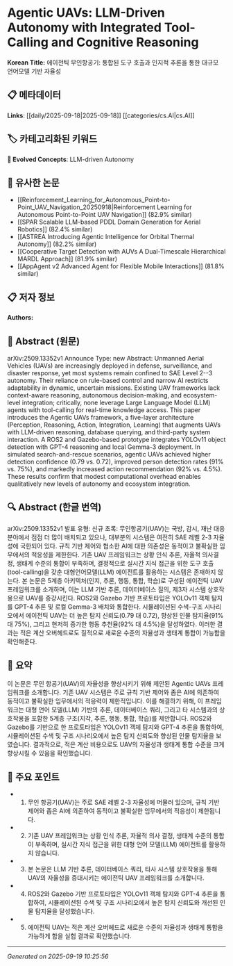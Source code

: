 
# Agentic UAVs: LLM-Driven Autonomy with Integrated Tool-Calling and Cognitive Reasoning

**Korean Title:** 에이전틱 무인항공기: 통합된 도구 호출과 인지적 추론을 통한 대규모 언어모델 기반 자율성

## 📋 메타데이터

**Links**: [[daily/2025-09-18|2025-09-18]] [[categories/cs.AI|cs.AI]]

## 🏷️ 카테고리화된 키워드
**🚀 Evolved Concepts**: LLM-driven Autonomy

## 🔗 유사한 논문
- [[Reinforcement_Learning_for_Autonomous_Point-to-Point_UAV_Navigation_20250918|Reinforcement Learning for Autonomous Point-to-Point UAV Navigation]] (82.9% similar)
- [[SPAR Scalable LLM-based PDDL Domain Generation for Aerial Robotics]] (82.4% similar)
- [[ASTREA Introducing Agentic Intelligence for Orbital Thermal Autonomy]] (82.2% similar)
- [[Cooperative Target Detection with AUVs A Dual-Timescale Hierarchical MARDL Approach]] (81.9% similar)
- [[AppAgent v2 Advanced Agent for Flexible Mobile Interactions]] (81.8% similar)

## 📋 저자 정보

**Authors:** 

## 📄 Abstract (원문)

arXiv:2509.13352v1 Announce Type: new 
Abstract: Unmanned Aerial Vehicles (UAVs) are increasingly deployed in defense, surveillance, and disaster response, yet most systems remain confined to SAE Level 2--3 autonomy. Their reliance on rule-based control and narrow AI restricts adaptability in dynamic, uncertain missions. Existing UAV frameworks lack context-aware reasoning, autonomous decision-making, and ecosystem-level integration; critically, none leverage Large Language Model (LLM) agents with tool-calling for real-time knowledge access. This paper introduces the Agentic UAVs framework, a five-layer architecture (Perception, Reasoning, Action, Integration, Learning) that augments UAVs with LLM-driven reasoning, database querying, and third-party system interaction. A ROS2 and Gazebo-based prototype integrates YOLOv11 object detection with GPT-4 reasoning and local Gemma-3 deployment. In simulated search-and-rescue scenarios, agentic UAVs achieved higher detection confidence (0.79 vs. 0.72), improved person detection rates (91% vs. 75%), and markedly increased action recommendation (92% vs. 4.5%). These results confirm that modest computational overhead enables qualitatively new levels of autonomy and ecosystem integration.

## 🔍 Abstract (한글 번역)

arXiv:2509.13352v1 발표 유형: 신규
초록: 무인항공기(UAV)는 국방, 감시, 재난 대응 분야에서 점점 더 많이 배치되고 있으나, 대부분의 시스템은 여전히 SAE 레벨 2-3 자율성에 국한되어 있다. 규칙 기반 제어와 협소한 AI에 대한 의존성은 동적이고 불확실한 임무에서의 적응성을 제한한다. 기존 UAV 프레임워크는 상황 인식 추론, 자율적 의사결정, 생태계 수준의 통합이 부족하며, 결정적으로 실시간 지식 접근을 위한 도구 호출(tool-calling)을 갖춘 대형언어모델(LLM) 에이전트를 활용하는 시스템은 존재하지 않는다. 본 논문은 5계층 아키텍처(인지, 추론, 행동, 통합, 학습)로 구성된 에이전틱 UAV 프레임워크를 소개하며, 이는 LLM 기반 추론, 데이터베이스 질의, 제3자 시스템 상호작용으로 UAV를 증강시킨다. ROS2와 Gazebo 기반 프로토타입은 YOLOv11 객체 탐지를 GPT-4 추론 및 로컬 Gemma-3 배치와 통합한다. 시뮬레이션된 수색-구조 시나리오에서 에이전틱 UAV는 더 높은 탐지 신뢰도(0.79 대 0.72), 향상된 인물 탐지율(91% 대 75%), 그리고 현저히 증가한 행동 추천율(92% 대 4.5%)을 달성하였다. 이러한 결과는 적은 계산 오버헤드로도 질적으로 새로운 수준의 자율성과 생태계 통합이 가능함을 확인해준다.

## 📝 요약

이 논문은 무인 항공기(UAV)의 자율성을 향상시키기 위해 제안된 Agentic UAVs 프레임워크를 소개합니다. 기존 UAV 시스템은 주로 규칙 기반 제어와 좁은 AI에 의존하여 동적이고 불확실한 임무에서의 적응력이 제한적입니다. 이를 해결하기 위해, 이 프레임워크는 대형 언어 모델(LLM) 기반의 추론, 데이터베이스 쿼리, 그리고 타 시스템과의 상호작용을 포함한 5계층 구조(지각, 추론, 행동, 통합, 학습)를 제안합니다. ROS2와 Gazebo를 기반으로 한 프로토타입은 YOLOv11 객체 탐지와 GPT-4 추론을 통합하여, 시뮬레이션된 수색 및 구조 시나리오에서 높은 탐지 신뢰도와 향상된 인물 탐지율을 보였습니다. 결과적으로, 적은 계산 비용으로도 UAV의 자율성과 생태계 통합 수준을 크게 향상시킬 수 있음을 확인했습니다.

## 🎯 주요 포인트

- 1. 무인 항공기(UAV)는 주로 SAE 레벨 2-3 자율성에 머물러 있으며, 규칙 기반 제어와 좁은 AI에 의존하여 동적이고 불확실한 임무에서의 적응성이 제한됩니다.

- 2. 기존 UAV 프레임워크는 상황 인식 추론, 자율적 의사 결정, 생태계 수준의 통합이 부족하며, 실시간 지식 접근을 위한 대형 언어 모델(LLM) 에이전트를 활용하지 않습니다.

- 3. 본 논문은 LLM 기반 추론, 데이터베이스 쿼리, 타사 시스템 상호작용을 통해 UAV의 자율성을 증대시키는 에이전틱 UAV 프레임워크를 소개합니다.

- 4. ROS2와 Gazebo 기반 프로토타입은 YOLOv11 객체 탐지와 GPT-4 추론을 통합하여, 시뮬레이션된 수색 및 구조 시나리오에서 높은 탐지 신뢰도와 개선된 인물 탐지율을 달성했습니다.

- 5. 에이전틱 UAV는 적은 계산 오버헤드로 새로운 수준의 자율성과 생태계 통합을 가능하게 함을 실험 결과로 확인했습니다.

---

*Generated on 2025-09-19 10:25:56*
